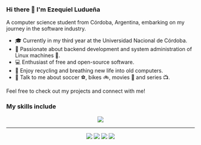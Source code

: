 ### Hi there 👋 I'm Ezequiel Ludueña
A computer science student from Córdoba, Argentina, embarking on my journey in the software industry. 

- 🎓 Currently in my third year at the Universidad Nacional de Córdoba.
- 🔧 Passionate about backend development and system administration of Linux machines 🐧.
- 💻 Enthusiast of free and open-source software.
- 🌱 Enjoy recycling and breathing new life into old computers.
- 💬 Talk to me about soccer ⚽, bikes 🚲, movies 🎦 and series 📺.

Feel free to check out my projects and connect with me!

### My skills include
<p align="center">
  <a href="https://skillicons.dev">
     <img src="https://skillicons.dev/icons?i=python,fastapi,flask,docker,postgresql,linux,git,bash,java,vim" />
  </a>
</p>

<hr>
<p align="center">
<a target="_blank" href="https://ezeluduena-me.vercel.app/"><img src="https://img.shields.io/badge/-WEB-FF4088?style=for-the-badge&logo=Hugo&logoColor=white"></img></a>	
<a target="_blank" href="https://www.linkedin.com/in/ezeluduena/"><img src="https://img.shields.io/badge/-LinkedIn-0077B5?style=for-the-badge&logo=Linkedin&logoColor=white"></img></a>
<a target="_blank" href="mailto:ezeluduena123@gmail.com"><img src="https://img.shields.io/badge/-Gmail-D14836?style=for-the-badge&logo=Gmail&logoColor=white"></img></a>
<a target="_blank" href="https://ezeluduena-me.vercel.app/blog"><img src="https://img.shields.io/badge/blog-FFA500?style=for-the-badge&logo=rss&logoColor=white"></img></a>


<br>
</p>       
